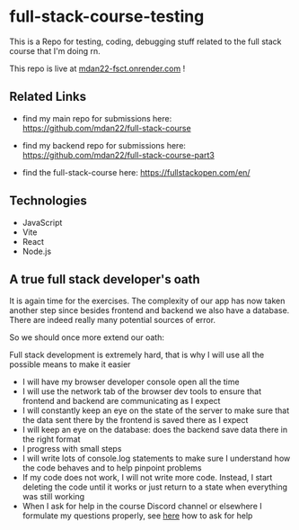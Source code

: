 # full-stack-course-testing

This is a Repo for testing, coding, debugging stuff related to the full stack course that I'm doing rn.

This repo is live at [mdan22-fsct.onrender.com](https://mdan22-fsct.onrender.com/) !

## Related Links

- find my main repo for submissions here:       https://github.com/mdan22/full-stack-course
  
- find my backend repo for submissions here:    https://github.com/mdan22/full-stack-course-part3
  
- find the full-stack-course here:              https://fullstackopen.com/en/

## Technologies
<ul>
    <li>JavaScript</li>
    <li>Vite</li>
    <li>React</li>
    <li>Node.js</li>
</ul>

## A true full stack developer's oath
It is again time for the exercises. The complexity of our app has now taken another step since besides frontend and backend we also have a database. There are indeed really many potential sources of error.

So we should once more extend our oath:

Full stack development is extremely hard, that is why I will use all the possible means to make it easier

- I will have my browser developer console open all the time
- I will use the network tab of the browser dev tools to ensure that frontend and backend are communicating as I expect
- I will constantly keep an eye on the state of the server to make sure that the data sent there by the frontend is saved there as I expect
- I will keep an eye on the database: does the backend save data there in the right format
- I progress with small steps
- I will write lots of console.log statements to make sure I understand how the code behaves and to help pinpoint problems
- If my code does not work, I will not write more code. Instead, I start deleting the code until it works or just return to a state when everything was still working
- When I ask for help in the course Discord channel or elsewhere I formulate my questions properly, see [here](https://fullstackopen.com/en/part0/general_info#how-to-ask-help-in-discord) how to ask for help
